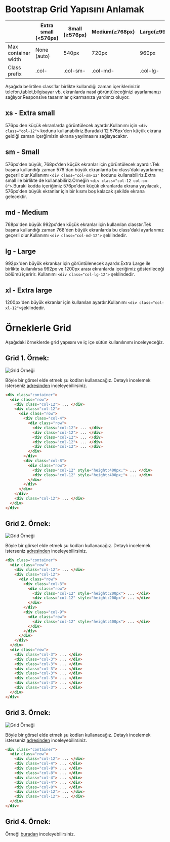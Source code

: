 # Bootstrap Grid Yapısını Anlamak

&nbsp;|Extra small (<576px)|Small (≥576px)|Medium(≥768px)|Large(≥992px)|Extra large(≥1200px)
------------|------------|-------------|------------|-------------|------------|
Max container width |None (auto)|540px|720px|960px|1140px
Class prefix|.col-|.col-sm-| 	.col-md-|.col-lg-|.col-xl-

Aşağıda belirtilen class'lar birlikte kullandığı zaman içeriklerinizin telefon,tablet,bilgisayar vb. ekranlarda nasıl görüntüleceğinizi ayarlamanızı sağlıyor.Responsive tasarımlar çıkarmanıza yardımcı oluyor.


## xs - Extra small
576px den küçük ekranlarda görüntülecek ayardır.Kullanımı için ```<div class="col-12">``` kodunu kullanabiliriz.Buradaki 12 576px'den küçük ekrana geldiği zaman içerğimizin ekrana yayılmasını sağlayacaktır.

## sm - Small
576px'den büyük, 768px'den küçük ekranlar için görüntülecek ayardır.Tek başına kullandığı zaman 576'dan büyük ekranlarda bu class'daki ayarlarımız geçerli olur.Kullanımı ```<div class="col-sm-12"``` kodunu kullanabiliriz.Extra small ile birlikte de kullanabiliriz.Örneğin ```<div class="col-12 col-sm-8">```.Buraki kodda içeriğimiz 576px'den küçük ekranlarda ekrana yayılacak , 576px'den büyük ekranlar için bir kısmı boş kalacak şekilde ekrana gelecektir.

## md - Medium
768px'den büyük 992px'den küçük ekranlar için kullanılan classtır.Tek başına kullandığı zaman 768'den büyük ekranlarda bu class'daki ayarlarımız geçerli olur.Kullanımı ```<div class="col-md-12">``` şeklindedir.

## lg - Large
992px'den büyük ekrankar için görüntülenecek ayardır.Extra Large ile birlikte kullanılırsa 992px ve 1200px arası ekranlarda içeriğimiz gösterileceği bölümü içeririr.
Kullanımı ```<div class="col-lg-12">``` şeklindedir.

## xl - Extra large
1200px'den büyük ekranlar için kullanılan ayardır.Kullanımı ```<div class="col-xl-12">```şeklindedir.

# Örneklerle Grid

Aşağıdaki örneklerde grid yapısını ve iç içe sütün kullanılınımı inceleyeceğiz.

## Grid 1. Örnek:

![Grid Örneği](https://raw.githubusercontent.com/kemtake/PHP-Egitimi/master/bootstrap.grid/img/bootstrap1.png)

Böyle bir görsel elde etmek şu kodları kullanacağız.
Detaylı incelemek isterseniz [adresinden](https://github.com/kemtake/PHP-Egitimi/blob/master/bootstrap.grid/ornek1.html) inceleyebilirsiniz.


```HTML
<div class="container">
  <div class="row">
    <div class="col-12"> ... </div>
    <div class="col-12">
      <div class="row">
        <div class="col-4">
          <div class="row">
            <div class="col-12"> ... </div>
            <div class="col-12"> ... </div>
            <div class="col-12"> ... </div>
            <div class="col-12"> ... </div>
            <div class="col-12"> ... </div>
          </div>
        </div>
        <div class="col-8">
          <div class="row">
            <div class="col-12" style="height:400px;"> ... </div>
            <div class="col-12" style="height:400px;"> ... </div>
          </div>
        </div>
      </div>
    </div>
    <div class="col-12"> ... </div>
  </div>
</div>
```

## Grid 2. Örnek:

![Grid Örneği](https://raw.githubusercontent.com/kemtake/PHP-Egitimi/master/bootstrap.grid/img/bootstrap2.png)

Böyle bir görsel elde etmek şu kodları kullanacağız.
Detaylı incelemek isterseniz [adresinden](https://github.com/kemtake/PHP-Egitimi/blob/master/bootstrap.grid/ornek2.html) inceleyebilirsiniz.

```HTML
<div class="container">
  <div class="row">
    <div class="col-12"> ... </div>
    <div class="col-12">
      <div class="row">
        <div class="col-3">
          <div class="row">
            <div class="col-12" style="height:200px"> ... </div>
            <div class="col-12" style="height:200px"> ... </div>
          </div>
        </div>
        <div class="col-9">
          <div class="row">
            <div class="col-12" style="height:400px"> ... </div>
          </div>
        </div>
      </div>
    </div>
  </div>
  <div class="row">
    <div class="col-3"> ... </div>
    <div class="col-3"> ... </div>
    <div class="col-3"> ... </div>
    <div class="col-3"> ... </div>
    <div class="col-3"> ... </div>
    <div class="col-3"> ... </div>
    <div class="col-3"> ... </div>
    <div class="col-3"> ... </div>
  </div>
</div>
```

## Grid 3. Örnek:

![Grid Örneği](https://raw.githubusercontent.com/kemtake/PHP-Egitimi/master/bootstrap.grid/img/bootstrap3.png)

Böyle bir görsel elde etmek şu kodları kullanacağız.
Detaylı incelemek isterseniz [adresinden](https://github.com/kemtake/PHP-Egitimi/blob/master/bootstrap.grid/ornek3.html) inceleyebilirsiniz.


```HTML
<div class="container">
  <div class="row">
    <div class="col-12"> ... </div>
    <div class="col-4"> ... </div>
    <div class="col-8"> ... </div>
    <div class="col-8"> ... </div>
    <div class="col-4"> ... </div>
    <div class="col-4"> ... </div>
    <div class="col-8"> ... </div>
    <div class="col-12"> ... </div>
    <div class="col-12"> ... </div>
  </div>
</div>
```


## Grid 4. Örnek:

Örneği [buradan](https://github.com/kemtake/PHP-Egitimi/blob/master/bootstrap.grid/ornek3.html) inceleyebilirsiniz.
